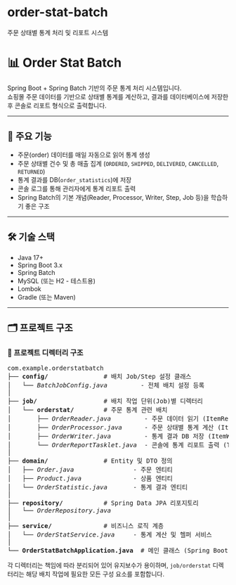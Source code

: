 # order-stat-batch
주문 상태별 통계 처리 및 리포트 시스템

# 📊 Order Stat Batch

Spring Boot + Spring Batch 기반의 주문 통계 처리 시스템입니다.  
쇼핑몰 주문 데이터를 기반으로 상태별 통계를 계산하고, 결과를 데이터베이스에 저장한 후 콘솔로 리포트 형식으로 출력합니다.

---

## 📌 주요 기능

- 주문(order) 데이터를 매일 자동으로 읽어 통계 생성
- 주문 상태별 건수 및 총 매출 집계 (`ORDERED`, `SHIPPED`, `DELIVERED`, `CANCELLED`, `RETURNED`)
- 통계 결과를 DB(`order_statistics`)에 저장
- 콘솔 로그를 통해 관리자에게 통계 리포트 출력
- Spring Batch의 기본 개념(Reader, Processor, Writer, Step, Job 등)을 학습하기 좋은 구조

---

## 🛠 기술 스택

- Java 17+
- Spring Boot 3.x
- Spring Batch
- MySQL (또는 H2 - 테스트용)
- Lombok
- Gradle (또는 Maven)

---

## 🗂 프로젝트 구조
<h3>📁 프로젝트 디렉터리 구조</h3>

<pre>
com.example.orderstatbatch
├── <b>config/</b>               # 배치 Job/Step 설정 클래스
│   └── <i>BatchJobConfig.java</i>         - 전체 배치 설정 등록
│
├── <b>job/</b>                  # 배치 작업 단위(Job)별 디렉터리
│   └── <b>orderstat/</b>        # 주문 통계 관련 배치
│       ├── <i>OrderReader.java</i>         - 주문 데이터 읽기 (ItemReader)
│       ├── <i>OrderProcessor.java</i>      - 주문 상태별 통계 계산 (ItemProcessor)
│       ├── <i>OrderWriter.java</i>         - 통계 결과 DB 저장 (ItemWriter)
│       └── <i>OrderReportTasklet.java</i>  - 콘솔에 통계 리포트 출력 (Tasklet)
│
├── <b>domain/</b>               # Entity 및 DTO 정의
│   ├── <i>Order.java</i>                - 주문 엔티티
│   ├── <i>Product.java</i>              - 상품 엔티티
│   └── <i>OrderStatistic.java</i>       - 통계 결과 엔티티
│
├── <b>repository/</b>           # Spring Data JPA 리포지토리
│   └── <i>OrderRepository.java</i>
│
├── <b>service/</b>              # 비즈니스 로직 계층
│   └── <i>OrderStatService.java</i>     - 통계 계산 및 헬퍼 서비스
│
└── <b>OrderStatBatchApplication.java</b>  # 메인 클래스 (Spring Boot 실행 진입점)
</pre>

<p>각 디렉터리는 책임에 따라 분리되어 있어 유지보수가 용이하며, <code>job/orderstat</code> 디렉터리는 해당 배치 작업에 필요한 모든 구성 요소를 포함합니다.</p>

